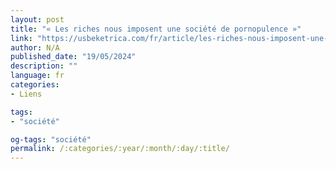 ```yaml
---
layout: post
title: "« Les riches nous imposent une société de pornopulence »"
link: "https://usbeketrica.com/fr/article/les-riches-nous-imposent-une-societe-de-pornopulence"
author: N/A
published_date: "19/05/2024"
description: ""
language: fr
categories:
- Liens

tags:
- "société"

og-tags: "société"
permalink: /:categories/:year/:month/:day/:title/
---
```

